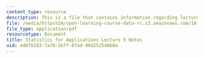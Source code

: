 ```yaml
---
content_type: resource
description: This is a file that contains information regarding lecture 9 notes.
file: /media/https%3A/open-learning-course-data-rc.s3.amazonaws.com/18-443-statistics-for-applications-spring-2015/ed6f61037a705bff87ed90d252540b0a_MIT18_443S15_LEC9.pdf
file_type: application/pdf
resourcetype: Document
title: Statistics for Applications Lecture 9 Notes
uid: ed6f6103-7a70-5bff-87ed-90d252540b0a
---
```

